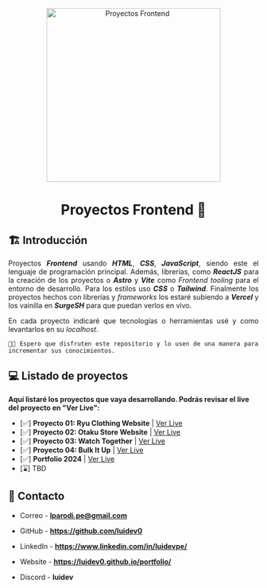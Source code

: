 <div align="center">

<img alt="Proyectos Frontend" src="https://i0.wp.com/plopdo.com/wp-content/uploads/2021/07/Screenshot-1.png?resize=1210%2C642&ssl=1" width="350px" height="auto" />

# Proyectos Frontend 🎨

<div align="justify">

## 🏗️ Introducción

Proyectos **_Frontend_** usando **_HTML_**, **_CSS_**, **_JavaScript_**, siendo este el lenguaje de programación principal. Además, librerías, como **_ReactJS_** para la creación de los proyectos o **_Astro_** y **_Vite_** como _Frontend tooling_ para el entorno de desarrollo. Para los estilos uso **_CSS_** o **_Tailwind_**. Finalmente los proyectos hechos con librerías y _frameworks_ los estaré subiendo a **_Vercel_** y los vainilla en **_SurgeSH_** para que puedan verlos en vivo.

En cada proyecto indicaré que tecnologías o herramientas usé y como levantarlos en su _localhost_.

    👨‍💻 Espero que disfruten este repositorio y lo usen de una manera para incrementar sus conocimientos.

</div>

</div>

<div align="left">

## 💻 Listado de proyectos

**Aquí listaré los proyectos que vaya desarrollando. Podrás revisar el live del proyecto en "Ver Live":**

- [✅] **Proyecto 01: Ryu Clothing Website** | [Ver Live](https://ryuclothing.surge.sh)
- [✅] **Proyecto 02: Otaku Store Website** | [Ver Live](https://otakustore.surge.sh)
- [✅] **Proyecto 03: Watch Together** | [Ver Live](https://watchtogether-app.netlify.app/)
- [✅] **Proyecto 04: Bulk It Up** | [Ver Live](https://bulkitup.netlify.app/)
- [✅] **Portfolio 2024** | [Ver Live]()
- [⌛] TBD

## 📩 Contacto

- Correo - **lparodi.pe@gmail.com**

- GitHub - **https://github.com/luidev0**

- LinkedIn - **https://www.linkedin.com/in/luidevpe/**

- Website - **https://luidev0.github.io/portfolio/**

- Discord - **luidev**

</div>
